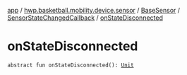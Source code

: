 [app](../../../index.md) / [hwp.basketball.mobility.device.sensor](../../index.md) / [BaseSensor](../index.md) / [SensorStateChangedCallback](index.md) / [onStateDisconnected](.)

# onStateDisconnected

`abstract fun onStateDisconnected(): `[`Unit`](https://kotlinlang.org/api/latest/jvm/stdlib/kotlin/-unit/index.html)